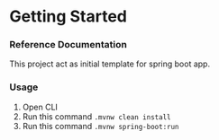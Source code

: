 # Getting Started

### Reference Documentation
This project act as initial template for spring boot app.

### Usage
1. Open CLI
2. Run this command `.mvnw clean install`
3. Run this command `.mvnw spring-boot:run`

